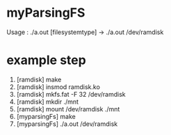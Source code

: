# myParsingFS
Usage : ./a.out [filesystemtype] -> ./a.out /dev/ramdisk

# example step
1. [ramdisk] make
2. [ramdisk] insmod ramdisk.ko
3. [ramdisk] mkfs.fat -F 32 /dev/ramdisk
4. [ramdisk] mkdir ./mnt
4. [ramdisk] mount /dev/ramdisk ./mnt
5. [myparsingFs] make
6. [myparsingFs] ./a.out /dev/ramdisk
